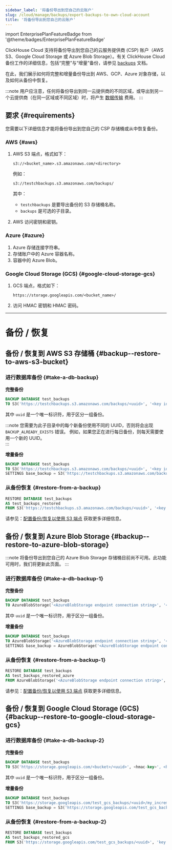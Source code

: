 ```yaml
---
sidebar_label: '将备份导出到您自己的云账户'
slug: /cloud/manage/backups/export-backups-to-own-cloud-account
title: '将备份导出到您自己的云账户'
---
```


import EnterprisePlanFeatureBadge from '@theme/badges/EnterprisePlanFeatureBadge'

<EnterprisePlanFeatureBadge/>

ClickHouse Cloud 支持将备份导出到您自己的云服务提供商 (CSP) 账户（AWS S3、Google Cloud Storage 或 Azure Blob Storage）。有关 ClickHouse Cloud 备份工作的详细信息，包括“完整”与“增量”备份，请参见 [backups](overview.md) 文档。

在此，我们展示如何将完整和增量备份导出到 AWS、GCP、Azure 对象存储，以及如何从备份中恢复。

:::note
用户应注意，任何将备份导出到同一云提供商的不同区域，或导出到另一个云提供商（在同一区域或不同区域）时，将产生 [数据传输](../network-data-transfer.mdx) 费用。
:::

## 要求 {#requirements}

您需要以下详细信息才能将备份导出到您自己的 CSP 存储桶或从中恢复备份。

### AWS {#aws}

1. AWS S3 端点，格式如下：

    ```text
    s3://<bucket_name>.s3.amazonaws.com/<directory>
    ```

    例如：
    ```text
    s3://testchbackups.s3.amazonaws.com/backups/
   ```
    其中：
   - `testchbackups` 是要导出备份的 S3 存储桶名称。
   - `backups` 是可选的子目录。

2. AWS 访问密钥和密钥。

### Azure {#azure}

1. Azure 存储连接字符串。
2. 存储账户中的 Azure 容器名称。
3. 容器中的 Azure Blob。

### Google Cloud Storage (GCS) {#google-cloud-storage-gcs}

1. GCS 端点，格式如下：

    ```text
    https://storage.googleapis.com/<bucket_name>/
    ```
2. 访问 HMAC 密钥和 HMAC 密码。

<hr/>

# 备份 / 恢复

## 备份 / 恢复到 AWS S3 存储桶 {#backup--restore-to-aws-s3-bucket}

### 进行数据库备份 {#take-a-db-backup}

**完整备份**

```sql
BACKUP DATABASE test_backups 
TO S3('https://testchbackups.s3.amazonaws.com/backups/<uuid>', '<key id>', '<key secret>')
```

其中 `uuid` 是一个唯一标识符，用于区分一组备份。

:::note
您需要为此子目录中的每个新备份使用不同的 UUID，否则将会出现 `BACKUP_ALREADY_EXISTS` 错误。
例如，如果您正在进行每日备份，则每天需要使用一个新的 UUID。  
:::

**增量备份**

```sql
BACKUP DATABASE test_backups 
TO S3('https://testchbackups.s3.amazonaws.com/backups/<uuid>', '<key id>', '<key secret>') 
SETTINGS base_backup = S3('https://testchbackups.s3.amazonaws.com/backups/<base-backup-uuid>', '<key id>', '<key secret>')
```

### 从备份恢复 {#restore-from-a-backup}

```sql
RESTORE DATABASE test_backups 
AS test_backups_restored 
FROM S3('https://testchbackups.s3.amazonaws.com/backups/<uuid>', '<key id>', '<key secret>')
```

请参见：[配置备份/恢复以使用 S3 端点](/operations/backup#configuring-backuprestore-to-use-an-s3-endpoint) 获取更多详细信息。

## 备份 / 恢复到 Azure Blob Storage {#backup--restore-to-azure-blob-storage}

:::note
将备份导出到您自己的 Azure Blob Storage 存储桶目前尚不可用。此功能可用时，我们将更新此页面。
:::

### 进行数据库备份 {#take-a-db-backup-1}

**完整备份**

```sql
BACKUP DATABASE test_backups 
TO AzureBlobStorage('<AzureBlobStorage endpoint connection string>', '<container>', '<blob>/<uuid>');
```

其中 `uuid` 是一个唯一标识符，用于区分一组备份。

**增量备份**

```sql
BACKUP DATABASE test_backups 
TO AzureBlobStorage('<AzureBlobStorage endpoint connection string>', '<container>', '<blob>/<uuid>/my_incremental') 
SETTINGS base_backup = AzureBlobStorage('<AzureBlobStorage endpoint connection string>', '<container>', '<blob>/<uuid>')
```

### 从备份恢复 {#restore-from-a-backup-1}

```sql
RESTORE DATABASE test_backups 
AS test_backups_restored_azure 
FROM AzureBlobStorage('<AzureBlobStorage endpoint connection string>', '<container>', '<blob>/<uuid>')
```

请参见：[配置备份/恢复以使用 S3 端点](/operations/backup#configuring-backuprestore-to-use-an-azureblobstorage-endpoint) 获取更多详细信息。

## 备份 / 恢复到 Google Cloud Storage (GCS) {#backup--restore-to-google-cloud-storage-gcs}

### 进行数据库备份 {#take-a-db-backup-2}

**完整备份**

```sql
BACKUP DATABASE test_backups 
TO S3('https://storage.googleapis.com/<bucket>/<uuid>', <hmac-key>', <hmac-secret>)
```
其中 `uuid` 是一个唯一标识符，用于区分一组备份。

**增量备份**

```sql
BACKUP DATABASE test_backups 
TO S3('https://storage.googleapis.com/test_gcs_backups/<uuid>/my_incremental', 'key', 'secret')
SETTINGS base_backup = S3('https://storage.googleapis.com/test_gcs_backups/<uuid>', 'key', 'secret')
```

### 从备份恢复 {#restore-from-a-backup-2}

```sql
RESTORE DATABASE test_backups 
AS test_backups_restored_gcs 
FROM S3('https://storage.googleapis.com/test_gcs_backups/<uuid>', 'key', 'secret')
```
